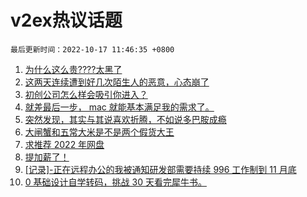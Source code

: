 # v2ex热议话题

`最后更新时间：2022-10-17 11:46:35 +0800`

1. [为什么这么贵????太黑了](https://www.v2ex.com/t/887277)
1. [这两天连续遭到好几次陌生人的恶意，心态崩了](https://www.v2ex.com/t/887394)
1. [初创公司怎么样会吸引你进入？](https://www.v2ex.com/t/887365)
1. [就差最后一步， mac 就能基本满足我的需求了。](https://www.v2ex.com/t/887305)
1. [突然发现，其实与其说喜欢折腾，不如说多巴胺成瘾](https://www.v2ex.com/t/887301)
1. [大闸蟹和五常大米是不是两个假货大王](https://www.v2ex.com/t/887422)
1. [求推荐 2022 年网盘](https://www.v2ex.com/t/887297)
1. [提加薪了！](https://www.v2ex.com/t/887408)
1. [[记录]-正在远程办公的我被通知研发部需要持续 996 工作制到 11 月底](https://www.v2ex.com/t/887312)
1. [0 基础设计自学转码，挑战 30 天看完犀牛书。](https://www.v2ex.com/t/887364)

